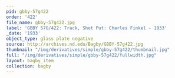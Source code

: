 ```yaml
---
pid: gbby-57g422
order: '422'
file_name: gbby-57g422.jpg
label: 'GBBY 57G/422: Track, Shot Put: Charles Finkel - 1933'
_date: '1933'
object_type: glass plate negative
source: http://archives.nd.edu/Bagby/GBBY-57g422.jpg
thumbnail: "/img/derivatives/simple/gbby-57g422/thumbnail.jpg"
full: "/img/derivatives/simple/gbby-57g422/fullwidth.jpg"
layout: bagby_item
collection: bagby
---
```

